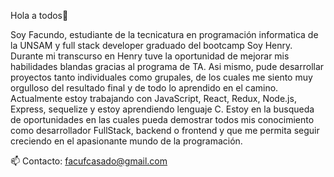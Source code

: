 Hola a todos👋

Soy Facundo, estudiante de la tecnicatura en programación informatica de la UNSAM y full stack developer graduado del bootcamp Soy Henry.
Durante mi transcurso en Henry tuve la oportunidad de mejorar mis habilidades blandas gracias al programa de TA. Asi mismo, pude desarrollar proyectos tanto individuales como grupales, de los cuales me siento muy orgulloso del resultado final y de todo lo aprendido en el camino.
Actualmente estoy trabajando con JavaScript, React, Redux, Node.js, Express, sequelize y estoy aprendiendo lenguaje C.
Estoy en la busqueda de oportunidades en las cuales pueda demostrar todos mis conocimiento como desarrollador FullStack, backend o frontend y que me permita seguir creciendo en el apasionante mundo de la programación.

📫 Contacto: facufcasado@gmail.com

